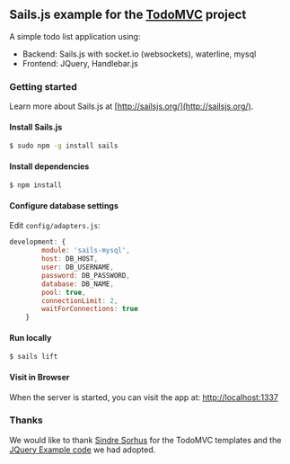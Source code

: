 ## Sails.js example for the [TodoMVC](http://todomvc.com/) project
A simple todo list application using:
* Backend: Sails.js with socket.io (websockets), waterline, mysql
* Frontend: JQuery, Handlebar.js

### Getting started
Learn more about Sails.js at [http://sailsjs.org/](http://sailsjs.org/).

#### Install Sails.js
~~~bash
$ sudo npm -g install sails
~~~

#### Install dependencies
~~~bash
$ npm install
~~~

#### Configure database settings

Edit `config/adapters.js`:

~~~javascript
development: {
        module: 'sails-mysql',
        host: DB_HOST,
        user: DB_USERNAME,
        password: DB_PASSWORD,
        database: DB_NAME,
        pool: true,
        connectionLimit: 2,
        waitForConnections: true
    }
~~~

#### Run locally

~~~bash
$ sails lift
~~~

#### Visit in Browser
When the server is started, you can visit the app at:
    [http://localhost:1337](http://localhost:1337)

### Thanks
We would like to thank [Sindre Sorhus](https://github.com/sindresorhus) for the TodoMVC templates and the [JQuery Example code](https://github.com/tastejs/todomvc/tree/gh-pages/architecture-examples/jquery)
we had adopted.
